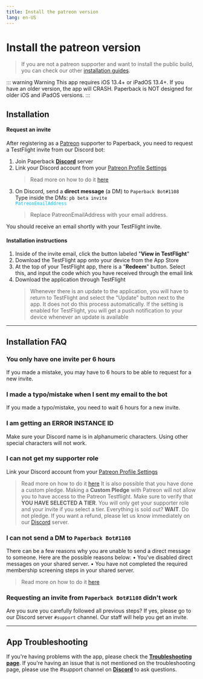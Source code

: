 ```yaml
---
title: Install the patreon version
lang: en-US
---
```


# Install the patreon version

> If you are not a patreon supporter and want to install the public build, you can check our other [installation guides](/help/guides/getting-started).

::: warning Warning
This app requires iOS 13.4+ or iPadOS 13.4+. If you have an older version, the app will CRASH. Paperback is NOT designed for older iOS and iPadOS versions.
:::

## Installation
#### Request an invite
After registering as a [Patreon](https://www.patreon.com/FaizanDurrani) supporter to Paperback, you need to request a TestFlight invite from our Discord bot:

1. Join Paperback **[Discord](https://discord.gg/Ny83JV3)** server
1. Link your Discord account from your [Patreon Profile Settings](https://www.patreon.com/settings/profile)
   > Read more on how to do it [here](https://support.patreon.com/hc/en-us/articles/212052266-Get-my-Discord-role)
1. On Discord, send a **direct message** (a DM) to `Paperback Bot#1108`\
   Type inside the DMs: <code>pb beta invite <span style="color: #02c1ff">PatreonEmailAddress</span></code>
   > Replace PatreonEmailAddress with your email address.

You should receive an email shortly with your TestFlight invite.

#### Installation instructions
1. Inside of the invite email, click the button labeled "**View in TestFlight**"
1. Download the TestFlight app onto your device from the App Store
1. At the top of your TestFlight app, there is a "**Redeem**" button. Select this, and input the code which you have received through the email link
1. Download the application through TestFlight
   > Whenever there is an update to the application, you will have to return to TestFlight and select the "Update" button next to the app. It does not do this process automatically. If the setting is enabled for TestFlight, you will get a push notification to your device whenever an update is available

---

## Installation FAQ

### You only have one invite per 6 hours
If you made a mistake, you may have to 6 hours to be able to request for a new invite.

### I made a typo/mistake when I sent my email to the bot
If you made a typo/mistake, you need to wait 6 hours for a new invite.

### I am getting an ERROR INSTANCE ID 
Make sure your Discord name is in alphanumeric characters. Using other special characters will not work.

### I can not get my supporter role
 Link your Discord account from your [Patreon Profile Settings](https://www.patreon.com/settings/profile)
   > Read more on how to do it [here](https://support.patreon.com/hc/en-us/articles/212052266-Get-my-Discord-role)
It is also possible that you have done a custom pledge. Making a **Custom Pledge** with Patreon will not allow you to have access to the Patreon Testflight.
Make sure to verify that **YOU HAVE SELECTED A TIER**. You will only get your supporter role and your invite if you select a tier.
Everything is sold out? **WAIT**. Do not pledge.
If you want a refund, please let us know immediately on our [Discord](https://discord.gg/Ny83JV3) server.

### I can not send a DM to `Paperback Bot#1108`
There can be a few reasons why you are unable to send a direct message to someone. Here are the possible reasons below:
• You've disabled direct messages on your shared server.
• You have not completed the required membership screening steps in your shared server.
> Read more on how to do it [here](https://support.discord.com/hc/en-us/articles/360060145013)

### Requesting an invite from `Paperback Bot#1108` didn't work
Are you sure you carefully followed all previous steps?
If yes, please go to our Discord server `#support` channel. Our staff will help you get an invite.

---

## App Troubleshooting
If you're having problems with the app, please check the **[Troubleshooting page](/help/faq/#troubleshooting)**. If you're having an issue that is not mentioned on the troubleshooting page, please use the #support channel on **[Discord](https://discord.gg/Ny83JV3)** to ask questions.

